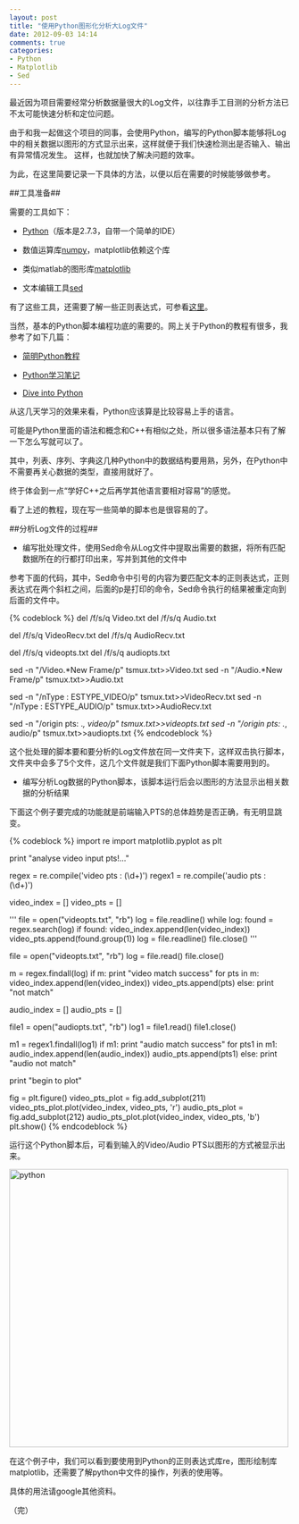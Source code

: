 ```yaml
---
layout: post
title: "使用Python图形化分析大Log文件"
date: 2012-09-03 14:14
comments: true
categories: 
- Python
- Matplotlib
- Sed
---
```


最近因为项目需要经常分析数据量很大的Log文件，以往靠手工目测的分析方法已不太可能快速分析和定位问题。

由于和我一起做这个项目的同事，会使用Python，编写的Python脚本能够将Log中的相关数据以图形的方式显示出来，这样就便于我们快速检测出是否输入、输出有异常情况发生。
这样，也就加快了解决问题的效率。

为此，在这里简要记录一下具体的方法，以便以后在需要的时候能够做参考。

<!--more-->

##工具准备##

需要的工具如下：

- [Python](http://www.python.org/)（版本是2.7.3，自带一个简单的IDE）

- 数值运算库[numpy](http://sourceforge.net/projects/numpy/files/NumPy/)，matplotlib依赖这个库

- 类似matlab的图形库[matplotlib](http://matplotlib.sourceforge.net/)

- 文本编辑工具[sed](http://gnuwin32.sourceforge.net/packages/sed.htm)

有了这些工具，还需要了解一些正则表达式，可参看[这里](http://shanewfx.github.com/blog/2012/09/01/learning-regex/)。

当然，基本的Python脚本编程功底的需要的。网上关于Python的教程有很多，我参考了如下几篇：

- [简明Python教程](http://woodpecker.org.cn/abyteofpython_cn/chinese/)

- [Python学习笔记](http://docs.linuxtone.org/ebooks/Python/python%E5%AD%A6%E4%B9%A0%E7%AC%94%E8%AE%B0.pdf)

- [Dive into Python](http://woodpecker.org.cn/diveintopython/)

从这几天学习的效果来看，Python应该算是比较容易上手的语言。

可能是Python里面的语法和概念和C++有相似之处，所以很多语法基本只有了解一下怎么写就可以了。

其中，列表、序列、字典这几种Python中的数据结构要用熟，另外，在Python中不需要再关心数据的类型，直接用就好了。

终于体会到一点“学好C++之后再学其他语言要相对容易”的感觉。

看了上述的教程，现在写一些简单的脚本也是很容易的了。

##分析Log文件的过程##

- 编写批处理文件，使用Sed命令从Log文件中提取出需要的数据，将所有匹配数据所在的行都打印出来，写并到其他的文件中

参考下面的代码，其中，Sed命令中引号的内容为要匹配文本的正则表达式，正则表达式在两个斜杠之间，后面的p是打印的命令，Sed命令执行的结果被重定向到后面的文件中。

{% codeblock %}
del /f/s/q Video.txt
del /f/s/q Audio.txt

del /f/s/q VideoRecv.txt
del /f/s/q AudioRecv.txt

del /f/s/q videopts.txt
del /f/s/q audiopts.txt

sed -n "/Video.*New Frame/p" tsmux.txt>>Video.txt
sed -n "/Audio.*New Frame/p" tsmux.txt>>Audio.txt

sed -n "/nType : ESTYPE_VIDEO/p" tsmux.txt>>VideoRecv.txt
sed -n "/nType : ESTYPE_AUDIO/p" tsmux.txt>>AudioRecv.txt

sed -n "/origin pts: .*, video/p" tsmux.txt>>videopts.txt
sed -n "/origin pts: .*, audio/p" tsmux.txt>>audiopts.txt
{% endcodeblock %}

这个批处理的脚本要和要分析的Log文件放在同一文件夹下，这样双击执行脚本，文件夹中会多了5个文件，这几个文件就是我们下面Python脚本需要用到的。

- 编写分析Log数据的Python脚本，该脚本运行后会以图形的方法显示出相关数据的分析结果

下面这个例子要完成的功能就是前端输入PTS的总体趋势是否正确，有无明显跳变。

{% codeblock %}
import re
import matplotlib.pyplot as plt

print "analyse video input pts!..."

regex  = re.compile('video pts : (\d+)')
regex1 = re.compile('audio pts : (\d+)')

video_index = []
video_pts   = []

'''
file = open("videopts.txt", "rb")
log = file.readline()
while log:
    found = regex.search(log)
    if found:
        video_index.append(len(video_index))
        video_pts.append(found.group(1))
    log = file.readline()
file.close()
'''

file  = open("videopts.txt", "rb")
log = file.read()
file.close()

m = regex.findall(log)
if m:
    print "video match success"
    for pts in m:
        video_index.append(len(video_index))
        video_pts.append(pts)
else:
    print "not match"


audio_index = []
audio_pts   = []

file1 = open("audiopts.txt", "rb")
log1 = file1.read()
file1.close()

m1 = regex1.findall(log1)
if m1:
    print "audio match success"
    for pts1 in m1:
        audio_index.append(len(audio_index))
        audio_pts.append(pts1)
else:
    print "audio not match"

print "begin to plot"

fig = plt.figure()
video_pts_plot = fig.add_subplot(211)
video_pts_plot.plot(video_index, video_pts, 'r')
audio_pts_plot = fig.add_subplot(212)
audio_pts_plot.plot(video_index, video_pts, 'b')
plt.show()
{% endcodeblock %}

运行这个Python脚本后，可看到输入的Video/Audio PTS以图形的方式被显示出来。

<a href="http://www.flickr.com/photos/shanewfx/7919967470/" title="Flickr 上 shanewfx 的 python"><img src="http://farm9.staticflickr.com/8169/7919967470_a8847583ce.jpg" width="500" height="498" alt="python"></a>

在这个例子中，我们可以看到要使用到Python的正则表达式库re，图形绘制库matplotlib，还需要了解python中文件的操作，列表的使用等。

具体的用法请google其他资料。

（完）


